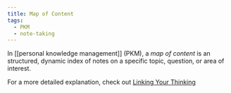 ```yaml
---
title: Map of Content
tags:
  - PKM
  - note-taking
---
```

In [[personal knowledge management]] (PKM), a *map of content* is an structured, dynamic index of notes on a specific topic, question, or area of interest. 

For a more detailed explanation, check out [Linking Your Thinking](https://notes.linkingyourthinking.com/Cards/MOCs+Overview) 